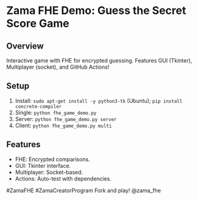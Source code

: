 # Zama FHE Demo: Guess the Secret Score Game

## Overview
Interactive game with FHE for encrypted guessing. Features GUI (Tkinter), Multiplayer (socket), and GitHub Actions!

## Setup
1. Install: `sudo apt-get install -y python3-tk` (Ubuntu); `pip install concrete-compiler`
2. Single: `python fhe_game_demo.py`
3. Server: `python fhe_game_demo.py server`
4. Client: `python fhe_game_demo.py multi`

## Features
- FHE: Encrypted comparisons.
- GUI: Tkinter interface.
- Multiplayer: Socket-based.
- Actions: Auto-test with dependencies.

#ZamaFHE #ZamaCreatorProgram
Fork and play! @zama_fhe
